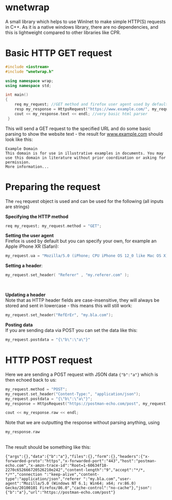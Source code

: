 # wnetwrap
A small library which helps to use WinInet to make simple HTTP(S) requests in C++. As it is a native windows library, there are no dependencies, and this is lightweight compared to other libraries like CPR.

# Basic HTTP GET request

```c++
#include <iostream>
#include "wnetwrap.h"

using namespace wrap;
using namespace std;

int main()
{
	req my_request; //GET method and firefox user agent used by default
	resp my_response = HttpsRequest("https://www.example.com/", my_request);
	cout << my_response.text << endl; //very basic html parser
 }
  ```
  This will send a GET request to the specified URL and do some basic parsing to show the website text - the result for www.example.com should look like this:
```
Example Domain
This domain is for use in illustrative examples in documents. You may use this domain in literature without prior coordination or asking for permission.
More information...
```

# Preparing the request

The `req` request object is used and can be used for the following (all inputs are strings)

**Specifying the HTTP method**<br>
```c++ 
req my_request; my_request.method = "GET";
```

**Setting the user agent**<br>
Firefox is used by default but you can specify your own, for example an Apple iPhone XR (Safari):<br>
```c++ 
my_request.ua = "Mozilla/5.0 (iPhone; CPU iPhone OS 12_0 like Mac OS X) AppleWebKit/605.1.15 (KHTML, like Gecko) Version/12.0 Mobile/15E148 Safari/604.1";
```


**Setting a header**:<br>
```c++ 
my_request.set_header( "Referer" , "my.referer.com" );
```
<br>

**Updating a header**<br>Note that as HTTP header fields are case-insensitive, they will always be stored and sent in lowercase - this means this will still work:<br>
```c++ 
my_request.set_header("RefErEr", "my.bla.com");
``` 

**Posting data**<br>
If you are sending data via POST you can set the data like this:<br>
```c++ 
my_request.postdata = "{\"b\":\"a\"}"
```


# HTTP POST request
Here we are sending a POST request with JSON data `{"b":"a"}` which is then echoed back to us:<br>

```c++
my_request.method = "POST";
my_request.set_header("Content-Type:", "application/json");
my_request.postdata = "{\"b\":\"a\"}";
my_response = HttpsRequest("https://postman-echo.com/post", my_request);

cout << my_response.raw << endl;
```

Note that we are outputting the response without parsing anything, using 
```c++ 
my_response.raw
```
<br> The result should be something like this: <br>

```
{"args":{},"data":{"b":"a"},"files":{},"form":{},"headers":{"x-forwarded-proto":"https","x-forwarded-port":"443","host":"postman-echo.com","x-amzn-trace-id":"Root=1-60634f18-2270c652666720526210e242","content-length":"9","accept":"*/*, */*","connection ":"keep-alive","content-type":"application/json","referer ":"my.bla.com","user-agent":"Mozilla/5.0 (Windows NT 6.1; Win64; x64; rv:86.0) Gecko/20100101 Firefox/86.0","cache-control":"no-cache"},"json":{"b":"a"},"url":"https://postman-echo.com/post"}
```

  
